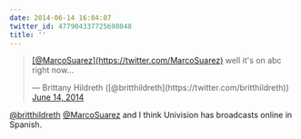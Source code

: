 ```yaml
---
date: 2014-06-14 16:04:07
twitter_id: 477904337725698048
title: ''
---
```


<blockquote class="twitter-tweet"><p lang="en" dir="ltr"><a href="https://twitter.com/MarcoSuarez?ref_src=twsrc%5Etfw">[@MarcoSuarez](https://twitter.com/MarcoSuarez)</a> well it&#39;s on abc right now...</p>&mdash; Brittany Hildreth ([@britthildreth](https://twitter.com/britthildreth)) <a href="https://twitter.com/britthildreth/status/477903677835841536?ref_src=twsrc%5Etfw">June 14, 2014</a></blockquote>
<script async src="https://platform.twitter.com/widgets.js" charset="utf-8"></script>

[@britthildreth](https://twitter.com/britthildreth) [@MarcoSuarez](https://twitter.com/MarcoSuarez) and I think Univision has broadcasts online in Spanish.

